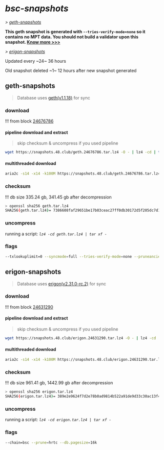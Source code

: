# *bsc-snapshots*


*\> [geth-snapshots](#geth-snapshots)*

**This geth snapshot is generated with `--tries-verify-mode=none` so it contains no MPT data. You should not build a validator upon this snapshot. [Know more >>>](https://github.com/bnb-chain/bsc/pull/926)**

*\> [erigon-snapshots](#erigon-snapshots)*

Updated every ~24~ 36 hours

Old snapshot deleted ~1~ 12 hours after new snapshot generated

## geth-snapshots


> Database uses [geth(v1.1.18)](https://github.com/bnb-chain/bsc/releases/tag/v1.1.18) for sync


### download

<!-- begin_geth -->

!!! from block [24676786](https://bscscan.com/block/24676786)

#### pipeline download and extract
> skip checksum & uncompress if you used pipeline
```bash
wget https://snapshots.48.club/geth.24676786.tar.lz4 -O - | lz4 -cd | tar xf -
```

#### multithreaded download

```bash
aria2c -s14 -x14 -k100M https://snapshots.48.club/geth.24676786.tar.lz4 -o geth.tar.lz4
```


### checksum

!!! db size 335.24 gb, 341.45 gb after decompression
```bash
> openssl sha256 geth.tar.lz4
SHA256(geth.tar.lz4)= 7386608faf29651be17b03ceac27ff0db30172d5f205dc7d125897e871b15211
```

<!-- end_geth -->

### uncompress


running a script: _`lz4 -cd geth.tar.lz4 | tar xf -`_


### flags


```bash
--txlookuplimit=0 --syncmode=full --tries-verify-mode=none --pruneancient=true --diffblock=5000
```


## erigon-snapshots


> Database uses [erigon(v2.31.0-rc.2)](https://github.com/ledgerwatch/erigon/releases/tag/v2.31.0-rc.2) for sync


### download

<!-- begin_erigon -->

!!! from block [24631290](https://bscscan.com/block/24631290)

#### pipeline download and extract
> skip checksum & uncompress if you used pipeline
```bash
wget https://snapshots.48.club/erigon.24631290.tar.lz4 -O - | lz4 -cd | tar xf -
```

#### multithreaded download

```bash
aria2c -s14 -x14 -k100M https://snapshots.48.club/erigon.24631290.tar.lz4 -o erigon.tar.lz4
```


### checksum

!!! db size 961.41 gb, 1442.99 gb after decompression
```bash
> openssl sha256 erigon.tar.lz4
SHA256(erigon.tar.lz4)= 389e2e9624f7d2e78b0ad9814b522a91de9d33c30ac13f4002750e68ab01e3e2
```

<!-- end_erigon -->


### uncompress


running a script: _`lz4 -cd erigon.tar.lz4 | tar xf -`_


### flags


```bash
--chain=bsc --prune=hrtc --db.pagesize=16k
```

